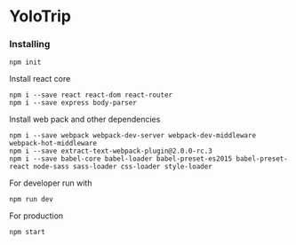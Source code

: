 # YoloTrip

### Installing

```
npm init
```

Install react core

```
npm i --save react react-dom react-router
npm i --save express body-parser
```

Install web pack and other dependencies 
```
npm i --save webpack webpack-dev-server webpack-dev-middleware webpack-hot-middleware
npm i --save extract-text-webpack-plugin@2.0.0-rc.3
npm i --save babel-core babel-loader babel-preset-es2015 babel-preset-react node-sass sass-loader css-loader style-loader
```

For developer run with
```
npm run dev
```

For production
```
npm start
```
